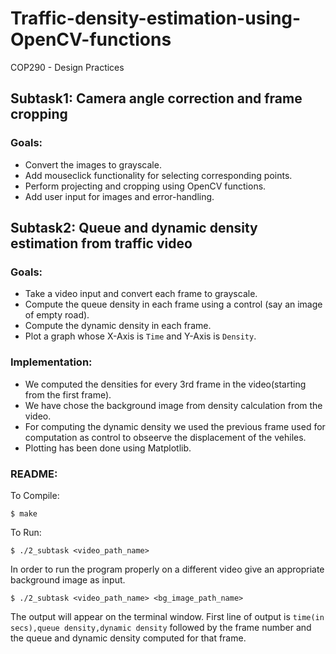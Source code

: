 # Traffic-density-estimation-using-OpenCV-functions
COP290 - Design Practices

## Subtask1: Camera angle correction and frame cropping
### Goals:
- Convert the images to grayscale.
- Add mouseclick functionality for selecting corresponding points.
- Perform projecting and cropping using OpenCV functions.
- Add user input for images and error-handling.

## Subtask2: Queue and dynamic density estimation from traffic video
### Goals:
- Take a video input and convert each frame to grayscale.
- Compute the queue density in each frame using a control (say an image of empty road).
- Compute the dynamic density in each frame.
- Plot a graph whose X-Axis is ```Time``` and Y-Axis is ```Density```.

### Implementation:
- We computed the densities for every 3rd frame in the video(starting from the first frame).
- We have chose the background image from density calculation from the video.
- For computing the dynamic density we used the previous frame used for computation as control to obseerve the displacement of the vehiles.
- Plotting has been done using Matplotlib.
### README:
To Compile:
```
$ make
```
To Run:
```
$ ./2_subtask <video_path_name>
```
In order to run the program properly on a different video give an appropriate background image as input.
```
$ ./2_subtask <video_path_name> <bg_image_path_name>
```
The output will appear on the terminal window. First line of output is ```time(in secs),queue density,dynamic density``` followed by the frame number and the queue and dynamic density computed for that frame.
